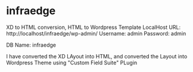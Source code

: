 # infraedge
XD to HTML conversion, HTML to Wordpress Template
LocalHost URL: http://localhost/infraedge/wp-admin/
Username: admin
Password: admin

DB Name: infraedge

I have converted the XD LAyout into HTML, and converted the Layout into Wordpress Theme using "Custom Field Suite" PLugin
